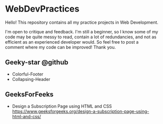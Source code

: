 # WebDevPractices

Hello!
This repository contains all my practice projects in Web Development.

I'm open to critique and feedback. I'm still a beginner, so I know some of my code may be quite messy to read, contain a lot of redundancies, and not as efficient as an experienced developer would. So feel free to post a comment where my code can be improved! Thank you.

## Geeky-star @github
* Colorful-Footer
* Collapsing-Header

## GeeksForFeeks
* Design a Subscription Page using HTML and CSS
https://www.geeksforgeeks.org/design-a-subscription-page-using-html-and-css/
